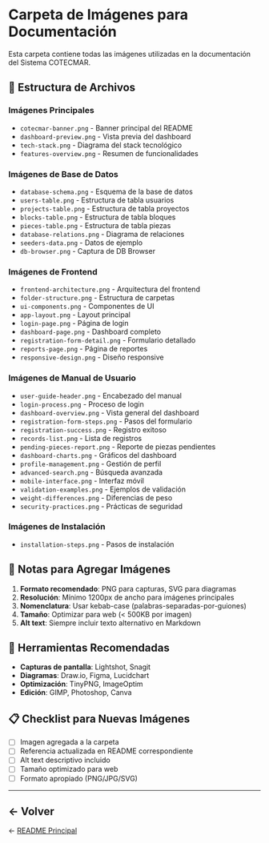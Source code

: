 # Carpeta de Imágenes para Documentación

Esta carpeta contiene todas las imágenes utilizadas en la documentación del Sistema COTECMAR.

## 📁 Estructura de Archivos

### Imágenes Principales
- `cotecmar-banner.png` - Banner principal del README
- `dashboard-preview.png` - Vista previa del dashboard
- `tech-stack.png` - Diagrama del stack tecnológico
- `features-overview.png` - Resumen de funcionalidades

### Imágenes de Base de Datos
- `database-schema.png` - Esquema de la base de datos
- `users-table.png` - Estructura de tabla usuarios
- `projects-table.png` - Estructura de tabla proyectos
- `blocks-table.png` - Estructura de tabla bloques
- `pieces-table.png` - Estructura de tabla piezas
- `database-relations.png` - Diagrama de relaciones
- `seeders-data.png` - Datos de ejemplo
- `db-browser.png` - Captura de DB Browser

### Imágenes de Frontend
- `frontend-architecture.png` - Arquitectura del frontend
- `folder-structure.png` - Estructura de carpetas
- `ui-components.png` - Componentes de UI
- `app-layout.png` - Layout principal
- `login-page.png` - Página de login
- `dashboard-page.png` - Dashboard completo
- `registration-form-detail.png` - Formulario detallado
- `reports-page.png` - Página de reportes
- `responsive-design.png` - Diseño responsive

### Imágenes de Manual de Usuario
- `user-guide-header.png` - Encabezado del manual
- `login-process.png` - Proceso de login
- `dashboard-overview.png` - Vista general del dashboard
- `registration-form-steps.png` - Pasos del formulario
- `registration-success.png` - Registro exitoso
- `records-list.png` - Lista de registros
- `pending-pieces-report.png` - Reporte de piezas pendientes
- `dashboard-charts.png` - Gráficos del dashboard
- `profile-management.png` - Gestión de perfil
- `advanced-search.png` - Búsqueda avanzada
- `mobile-interface.png` - Interfaz móvil
- `validation-examples.png` - Ejemplos de validación
- `weight-differences.png` - Diferencias de peso
- `security-practices.png` - Prácticas de seguridad

### Imágenes de Instalación
- `installation-steps.png` - Pasos de instalación

## 📝 Notas para Agregar Imágenes

1. **Formato recomendado**: PNG para capturas, SVG para diagramas
2. **Resolución**: Mínimo 1200px de ancho para imágenes principales
3. **Nomenclatura**: Usar kebab-case (palabras-separadas-por-guiones)
4. **Tamaño**: Optimizar para web (< 500KB por imagen)
5. **Alt text**: Siempre incluir texto alternativo en Markdown

## 🎨 Herramientas Recomendadas

- **Capturas de pantalla**: Lightshot, Snagit
- **Diagramas**: Draw.io, Figma, Lucidchart
- **Optimización**: TinyPNG, ImageOptim
- **Edición**: GIMP, Photoshop, Canva

## 📋 Checklist para Nuevas Imágenes

- [ ] Imagen agregada a la carpeta
- [ ] Referencia actualizada en README correspondiente
- [ ] Alt text descriptivo incluido
- [ ] Tamaño optimizado para web
- [ ] Formato apropiado (PNG/JPG/SVG)

---

## ← Volver

← [README Principal](../README.md)
